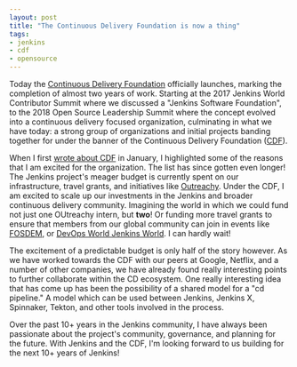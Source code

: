 ```yaml
---
layout: post
title: "The Continuous Delivery Foundation is now a thing"
tags:
- jenkins
- cdf
- opensource
---
```


Today the [Continuous Delivery Foundation](http://cd.foundation) officially launches, marking the
completion of almost two years of work. Starting at the 2017 Jenkins World
Contributor Summit where we discussed a "Jenkins Software Foundation", to the
2018 Open Source Leadership Summit where the concept evolved into a continuous
delivery focused organization, culminating in what we have today: a strong
group of organizations and initial projects banding together for under the
banner of the Continuous Delivery Foundation ([CDF](http://cd.foundation)).


When I first [wrote about CDF](/2019/01/31/lets-go-cdf.html) in January, I
highlighted some of the reasons that I am excited for the organization. The
list has since gotten even longer! The Jenkins project's meager budget is
currently spent on our infrastructure, travel grants, and initiatives like
[Outreachy](https://www.outreachy.org/). Under the CDF, I am excited
to scale up our investments in the Jenkins and broader continuous delivery
community. Imagining the world in which we could fund not just one OUtreachy
intern, but **two**! Or funding more travel grants to ensure that members from
our global community can join in events like
[FOSDEM](https://fosdem.org), or [DevOps World Jenkins
World](http://jenkinsworld.com). I can hardly wait!

The excitement of a predictable budget is only half of the story however. As we
have worked towards the CDF with our peers at Google, Netflix, and a number of
other companies, we have already found really interesting points to further
collaborate within the CD ecosystem. One really interesting idea that has come
up has been the possibility of a shared model for a "cd pipeline." A model
which can be used between Jenkins, Jenkins X, Spinnaker, Tekton, and other
tools involved in the process.


Over the past 10+ years in the Jenkins community, I have always been
passionate about the project's community, governance, and planning for the
future. With Jenkins and the CDF, I'm looking forward to us building for the
next 10+ years of Jenkins!
